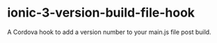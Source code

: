 # ionic-3-version-build-file-hook
A Cordova hook to add a version number to your main.js file post build. 
